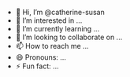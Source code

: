 - 👋 Hi, I’m @catherine-susan
- 👀 I’m interested in ...
- 🌱 I’m currently learning ...
- 💞️ I’m looking to collaborate on ...
- 📫 How to reach me ...
- 😄 Pronouns: ...
- ⚡ Fun fact: ...

<!---
catherine-susan/catherine-susan is a ✨ special ✨ repository because its `README.md` (this file) appears on your GitHub profile.
You can click the Preview link to take a look at your changes.
--->
